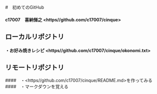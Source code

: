 
#　初めてのGitHub
#### c17007　喜納悌之  <https//github.com/c17007/cinque>
## ローカルリポジトリ
#### ・お好み焼きレシピ  <https//github.com/c17007/cinque/okonomi.txt>
## リモートリポジトリ
####　・<https//github.com/c17007/cinque/README.md>を作ってみる
####　・マークダウンを覚える
